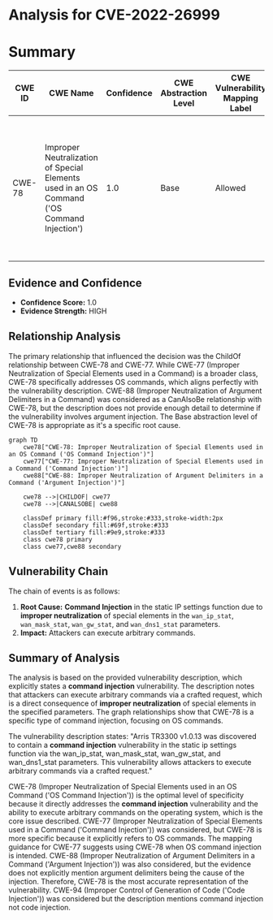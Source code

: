 # Analysis for CVE-2022-26999

# Summary
| CWE ID | CWE Name | Confidence | CWE Abstraction Level | CWE Vulnerability Mapping Label | CWE-Vulnerability Mapping Notes |
|---|---|---|---|---|---|
| CWE-78 | Improper Neutralization of Special Elements used in an OS Command ('OS Command Injection') | 1.0 | Base | Allowed | Primary CWE. The vulnerability allows attackers to execute arbitrary commands via crafted requests. This directly aligns with the CWE-78 description. |

## Evidence and Confidence

*   **Confidence Score:** 1.0
*   **Evidence Strength:** HIGH

## Relationship Analysis
The primary relationship that influenced the decision was the ChildOf relationship between CWE-78 and CWE-77. While CWE-77 (Improper Neutralization of Special Elements used in a Command) is a broader class, CWE-78 specifically addresses OS commands, which aligns perfectly with the vulnerability description. CWE-88 (Improper Neutralization of Argument Delimiters in a Command) was considered as a CanAlsoBe relationship with CWE-78, but the description does not provide enough detail to determine if the vulnerability involves argument injection. The Base abstraction level of CWE-78 is appropriate as it's a specific root cause.

```mermaid
graph TD
    cwe78["CWE-78: Improper Neutralization of Special Elements used in an OS Command ('OS Command Injection')"]
    cwe77["CWE-77: Improper Neutralization of Special Elements used in a Command ('Command Injection')"]
    cwe88["CWE-88: Improper Neutralization of Argument Delimiters in a Command ('Argument Injection')"]
    
    cwe78 -->|CHILDOF| cwe77
    cwe78 -->|CANALSOBE| cwe88
    
    classDef primary fill:#f96,stroke:#333,stroke-width:2px
    classDef secondary fill:#69f,stroke:#333
    classDef tertiary fill:#9e9,stroke:#333
    class cwe78 primary
    class cwe77,cwe88 secondary
```

## Vulnerability Chain
The chain of events is as follows:
1.  **Root Cause:** **Command Injection** in the static IP settings function due to **improper neutralization** of special elements in the `wan_ip_stat`, `wan_mask_stat`, `wan_gw_stat`, and `wan_dns1_stat` parameters.
2.  **Impact:** Attackers can execute arbitrary commands.

## Summary of Analysis
The analysis is based on the provided vulnerability description, which explicitly states a **command injection** vulnerability. The description notes that attackers can execute arbitrary commands via a crafted request, which is a direct consequence of **improper neutralization** of special elements in the specified parameters. The graph relationships show that CWE-78 is a specific type of command injection, focusing on OS commands.

The vulnerability description states: "Arris TR3300 v1.0.13 was discovered to contain a **command injection** vulnerability in the static ip settings function via the wan_ip_stat, wan_mask_stat, wan_gw_stat, and wan_dns1_stat parameters. This vulnerability allows attackers to execute arbitrary commands via a crafted request."

CWE-78 (Improper Neutralization of Special Elements used in an OS Command ('OS Command Injection')) is the optimal level of specificity because it directly addresses the **command injection** vulnerability and the ability to execute arbitrary commands on the operating system, which is the core issue described.
CWE-77 (Improper Neutralization of Special Elements used in a Command ('Command Injection')) was considered, but CWE-78 is more specific because it explicitly refers to OS commands. The mapping guidance for CWE-77 suggests using CWE-78 when OS command injection is intended.
CWE-88 (Improper Neutralization of Argument Delimiters in a Command ('Argument Injection')) was also considered, but the evidence does not explicitly mention argument delimiters being the cause of the injection. Therefore, CWE-78 is the most accurate representation of the vulnerability.
CWE-94 (Improper Control of Generation of Code ('Code Injection')) was considered but the description mentions command injection not code injection.